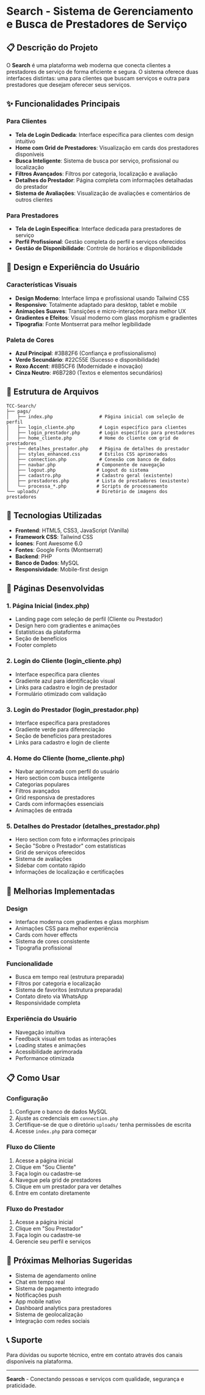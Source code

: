 # Search - Sistema de Gerenciamento e Busca de Prestadores de Serviço

## 📋 Descrição do Projeto

O **Search** é uma plataforma web moderna que conecta clientes a prestadores de serviço de forma eficiente e segura. O sistema oferece duas interfaces distintas: uma para clientes que buscam serviços e outra para prestadores que desejam oferecer seus serviços.

## ✨ Funcionalidades Principais

### Para Clientes
- **Tela de Login Dedicada**: Interface específica para clientes com design intuitivo
- **Home com Grid de Prestadores**: Visualização em cards dos prestadores disponíveis
- **Busca Inteligente**: Sistema de busca por serviço, profissional ou localização
- **Filtros Avançados**: Filtros por categoria, localização e avaliação
- **Detalhes do Prestador**: Página completa com informações detalhadas do prestador
- **Sistema de Avaliações**: Visualização de avaliações e comentários de outros clientes

### Para Prestadores
- **Tela de Login Específica**: Interface dedicada para prestadores de serviço
- **Perfil Profissional**: Gestão completa do perfil e serviços oferecidos
- **Gestão de Disponibilidade**: Controle de horários e disponibilidade

## 🎨 Design e Experiência do Usuário

### Características Visuais
- **Design Moderno**: Interface limpa e profissional usando Tailwind CSS
- **Responsivo**: Totalmente adaptado para desktop, tablet e mobile
- **Animações Suaves**: Transições e micro-interações para melhor UX
- **Gradientes e Efeitos**: Visual moderno com glass morphism e gradientes
- **Tipografia**: Fonte Montserrat para melhor legibilidade

### Paleta de Cores
- **Azul Principal**: #3B82F6 (Confiança e profissionalismo)
- **Verde Secundário**: #22C55E (Sucesso e disponibilidade)
- **Roxo Accent**: #8B5CF6 (Modernidade e inovação)
- **Cinza Neutro**: #6B7280 (Textos e elementos secundários)

## 📁 Estrutura de Arquivos

```
TCC-Search/
├── pags/
│   ├── index.php                 # Página inicial com seleção de perfil
│   ├── login_cliente.php         # Login específico para clientes
│   ├── login_prestador.php       # Login específico para prestadores
│   ├── home_cliente.php          # Home do cliente com grid de prestadores
│   ├── detalhes_prestador.php    # Página de detalhes do prestador
│   ├── styles_enhanced.css       # Estilos CSS aprimorados
│   ├── connection.php            # Conexão com banco de dados
│   ├── navbar.php               # Componente de navegação
│   ├── logout.php               # Logout do sistema
│   ├── cadastro.php             # Cadastro geral (existente)
│   ├── prestadores.php          # Lista de prestadores (existente)
│   └── processa_*.php           # Scripts de processamento
└── uploads/                     # Diretório de imagens dos prestadores
```

## 🚀 Tecnologias Utilizadas

- **Frontend**: HTML5, CSS3, JavaScript (Vanilla)
- **Framework CSS**: Tailwind CSS
- **Ícones**: Font Awesome 6.0
- **Fontes**: Google Fonts (Montserrat)
- **Backend**: PHP
- **Banco de Dados**: MySQL
- **Responsividade**: Mobile-first design

## 📱 Páginas Desenvolvidas

### 1. Página Inicial (index.php)
- Landing page com seleção de perfil (Cliente ou Prestador)
- Design hero com gradientes e animações
- Estatísticas da plataforma
- Seção de benefícios
- Footer completo

### 2. Login do Cliente (login_cliente.php)
- Interface específica para clientes
- Gradiente azul para identificação visual
- Links para cadastro e login de prestador
- Formulário otimizado com validação

### 3. Login do Prestador (login_prestador.php)
- Interface específica para prestadores
- Gradiente verde para diferenciação
- Seção de benefícios para prestadores
- Links para cadastro e login de cliente

### 4. Home do Cliente (home_cliente.php)
- Navbar aprimorada com perfil do usuário
- Hero section com busca inteligente
- Categorias populares
- Filtros avançados
- Grid responsiva de prestadores
- Cards com informações essenciais
- Animações de entrada

### 5. Detalhes do Prestador (detalhes_prestador.php)
- Hero section com foto e informações principais
- Seção "Sobre o Prestador" com estatísticas
- Grid de serviços oferecidos
- Sistema de avaliações
- Sidebar com contato rápido
- Informações de localização e certificações

## 🎯 Melhorias Implementadas

### Design
- Interface moderna com gradientes e glass morphism
- Animações CSS para melhor experiência
- Cards com hover effects
- Sistema de cores consistente
- Tipografia profissional

### Funcionalidade
- Busca em tempo real (estrutura preparada)
- Filtros por categoria e localização
- Sistema de favoritos (estrutura preparada)
- Contato direto via WhatsApp
- Responsividade completa

### Experiência do Usuário
- Navegação intuitiva
- Feedback visual em todas as interações
- Loading states e animações
- Acessibilidade aprimorada
- Performance otimizada

## 📋 Como Usar

### Configuração
1. Configure o banco de dados MySQL
2. Ajuste as credenciais em `connection.php`
3. Certifique-se de que o diretório `uploads/` tenha permissões de escrita
4. Acesse `index.php` para começar

### Fluxo do Cliente
1. Acesse a página inicial
2. Clique em "Sou Cliente"
3. Faça login ou cadastre-se
4. Navegue pela grid de prestadores
5. Clique em um prestador para ver detalhes
6. Entre em contato diretamente

### Fluxo do Prestador
1. Acesse a página inicial
2. Clique em "Sou Prestador"
3. Faça login ou cadastre-se
4. Gerencie seu perfil e serviços

## 🔧 Próximas Melhorias Sugeridas

- Sistema de agendamento online
- Chat em tempo real
- Sistema de pagamento integrado
- Notificações push
- App mobile nativo
- Dashboard analytics para prestadores
- Sistema de geolocalização
- Integração com redes sociais

## 📞 Suporte

Para dúvidas ou suporte técnico, entre em contato através dos canais disponíveis na plataforma.

---

**Search** - Conectando pessoas e serviços com qualidade, segurança e praticidade.

